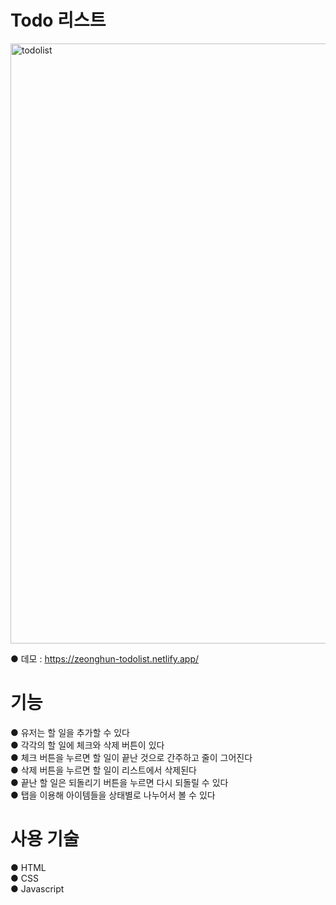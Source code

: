 # Todo 리스트

<img width="960" alt="todolist" src="https://user-images.githubusercontent.com/115923975/202981865-b3f49053-e462-44a4-9fcd-e732d2639e6f.PNG">

● 데모 : https://zeonghun-todolist.netlify.app/

# 기능
● 유저는 할 일을 추가할 수 있다  
● 각각의 할 일에 체크와 삭제 버튼이 있다  
● 체크 버튼을 누르면 할 일이 끝난 것으로 간주하고 줄이 그어진다  
● 삭제 버튼을 누르면 할 일이 리스트에서 삭제된다  
● 끝난 할 일은 되돌리기 버튼을 누르면 다시 되돌릴 수 있다  
● 탭을 이용해 아이템들을 상태별로 나누어서 볼 수 있다  

# 사용 기술
● HTML  
● CSS  
● Javascript  
 
